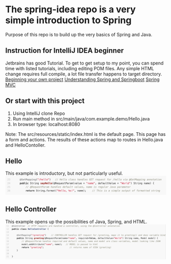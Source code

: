 # The spring-idea repo is a very simple introduction to Spring
Purpose of this repo is to build up the very basics of Spring and Java.

## Instruction for IntelliJ IDEA beginner
Jetbrains has good Tutorial.  To get to get setup to my point, you can spend time with listed tutorials, including editing POM files.  Any simple HTML change requires full compile, a lot file transfer happens to target directory.
[Beginning your own project](https://www.jetbrains.com/help/idea/your-first-spring-application.html)
[Understanding Spring and Springboot](https://dzone.com/articles/the-springbootapplication-annotation-example-in-ja#)
[Spring MVC](https://spring.io/guides/gs/serving-web-con)

## Or start with this project
<OL> 
<LI>Using IntelliJ clone Repo</LI>
<LI>Run main method in src/main/java/com.example.demo/Hello.java</LI>
<LI>In browser type: localhost:8080</LI>
</OL>
Note: The src/resources/static/index.html is the default page. This page has a form and actions.  The results of these actions map to routes in Hello.java and HelloContoller.

## Hello
This example is introductory, but not particularly useful.
![Basic Formatted String](https://github.com/nighthawkcoders/spring-idea/blob/master/assets/hello.png)

## Hello Controller
This example opens up the possibilities of Java, Spring, and HTML.
![Basic Spring MVC](https://github.com/nighthawkcoders/spring-idea/blob/master/assets/hellocontrol.png)
